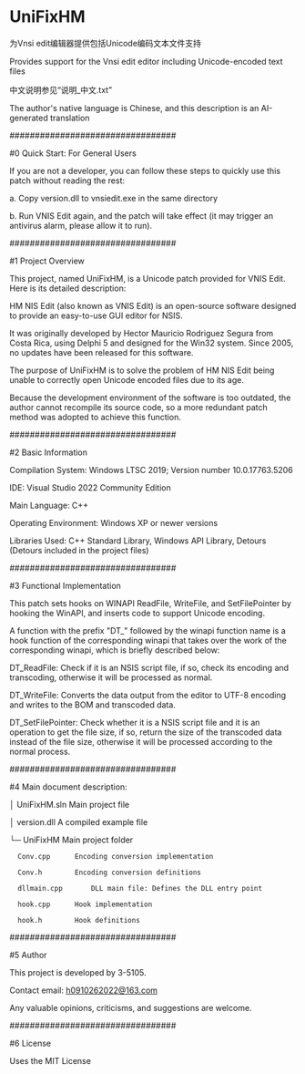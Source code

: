 # UniFixHM
为Vnsi edit编辑器提供包括Unicode编码文本文件支持

Provides support for the Vnsi edit editor including Unicode-encoded text files

中文说明参见“说明_中文.txt”

The author's native language is Chinese, and this description is an AI-generated translation

#################################

#0 Quick Start: For General Users

If you are not a developer, you can follow these steps to quickly use this patch without reading the rest:

a. Copy version.dll to vnsiedit.exe in the same directory

b. Run VNIS Edit again, and the patch will take effect (it may trigger an antivirus alarm, please allow it to run).



#################################

#1 Project Overview

This project, named UniFixHM, is a Unicode patch provided for VNIS Edit. Here is its detailed description:

HM NIS Edit (also known as VNIS Edit) is an open-source software designed to provide an easy-to-use GUI editor for NSIS.

It was originally developed by Hector Mauricio Rodriguez Segura from Costa Rica, using Delphi 5 and designed for the Win32 system. Since 2005, no updates have been released for this software.

The purpose of UniFixHM is to solve the problem of HM NIS Edit being unable to correctly open Unicode encoded files due to its age.

Because the development environment of the software is too outdated, the author cannot recompile its source code, so a more redundant patch method was adopted to achieve this function.



#################################

#2 Basic Information

Compilation System: Windows LTSC 2019; Version number 10.0.17763.5206

IDE: Visual Studio 2022 Community Edition

Main Language: C++

Operating Environment: Windows XP or newer versions

Libraries Used: C++ Standard Library, Windows API Library, Detours (Detours included in the project files)



#################################

#3 Functional Implementation

This patch sets hooks on WINAPI ReadFile, WriteFile, and SetFilePointer by hooking the WinAPI, and inserts code to support Unicode encoding.

A function with the prefix "DT_" followed by the winapi function name is a hook function of the corresponding winapi that takes over the work of the corresponding winapi, which is briefly described below:


DT_ReadFile: Check if it is an NSIS script file, if so, check its encoding and transcoding, otherwise it will be processed as normal.

DT_WriteFile: Converts the data output from the editor to UTF-8 encoding and writes to the BOM and transcoded data.

DT_SetFilePointer: Check whether it is a NSIS script file and it is an operation to get the file size, if so, return the size of the transcoded data instead of the file size, otherwise it will be processed according to the normal process.



#################################

#4 Main document description:

│ UniFixHM.sln		Main project file

│ version.dll		A compiled example file

└─ UniFixHM			Main project folder

      Conv.cpp		Encoding conversion implementation
      
      Conv.h 		Encoding conversion definitions
      
      dllmain.cpp		DLL main file: Defines the DLL entry point
      
      hook.cpp		Hook implementation
      
      hook.h		Hook definitions



#################################

#5 Author

This project is developed by 3-5105.

Contact email: h0910262022@163.com

Any valuable opinions, criticisms, and suggestions are welcome.



#################################

#6 License

Uses the MIT License
